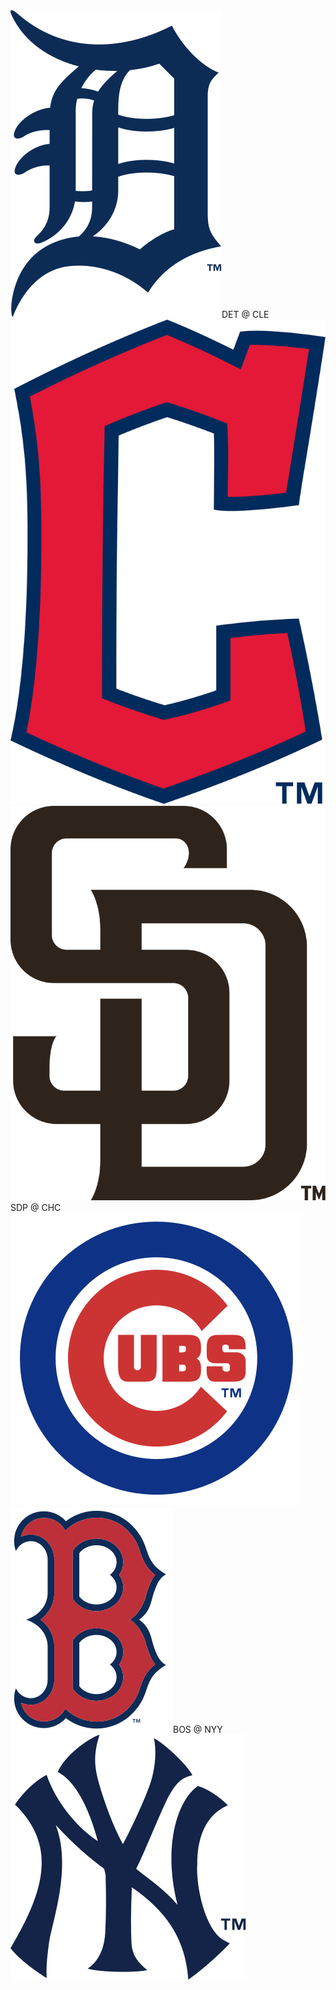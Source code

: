 <div class="matchup"><img src="/assets/images/mlb/DET.svg" class="team-logo" /><span class="team-name bold">DET</span><span class="at"> @ </span><span class="team-name">CLE</span><img src="/assets/images/mlb/CLE.svg" class="team-logo" /></div><div class="matchup"><img src="/assets/images/mlb/SDP.svg" class="team-logo" /><span class="team-name">SDP</span><span class="at"> @ </span><span class="team-name bold">CHC</span><img src="/assets/images/mlb/CHC.svg" class="team-logo" /></div><div class="matchup"><img src="/assets/images/mlb/BOS.svg" class="team-logo" /><span class="team-name">BOS</span><span class="at"> @ </span><span class="team-name bold">NYY</span><img src="/assets/images/mlb/NYY.svg" class="team-logo" /></div>